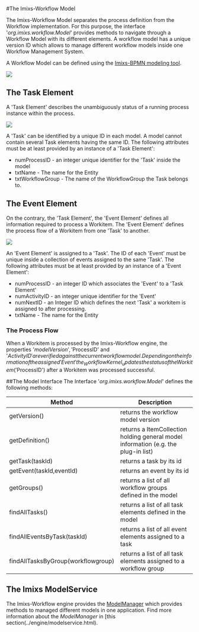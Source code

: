 #The Imixs-Workflow Model 

The Imixs-Workflow Model separates the process definition from the Workflow implementation. For this purpose, the interface '_org.imixs.workflow.Model_' provides methods to navigate through a  Workflow Model with its different elements. A workflow model has a unique version ID which allows to manage different workflow models inside one Workflow Management System. 

A Workflow Model can be defined using the [Imixs-BPMN modeling tool](../modelling/index.html).

<img src="../images/modelling/bpmn_screen_00.png"/>

## The Task Element

A 'Task Element' describes the unambiguously status of a running process instance within the process. 

<img src="../images/modelling/bpmn_screen_04.png"/>

A 'Task' can be identified by a unique ID in each model. A model cannot contain several Task elements having the same ID. The following attributes must be at least provided by an instance of a 'Task Element': 
  
   * numProcessID  - an integer unique identifier for the 'Task' inside the model   
   * txtName  - The name for the Entity   
   * txtWorkflowGroup - The name of the WorkflowGroup the Task belongs to.

## The Event Element
On the contrary, the 'Task Element', the 'Event Element' defines all information required to process a Workitem.  The 'Event Element' defines the process flow of a Workitem from one 'Task' to another. 

<img src="../images/modelling/bpmn_screen_05.png"/>

An 'Event Element' is assigned to a 'Task'. The ID of each 'Event' must be unique inside a collection of events assigned to the same 'Task'. The following attributes must be at least provided by an instance of a 'Event Element': 
 
   * numProcessID - an integer ID which associates the 'Event' to a 'Task Element' 
   * numActivityID - an integer unique identifier for the 'Event'
   * numNextID - an Integer ID which defines the next 'Task' a workitem is assigned to after processing.
   * txtName  - The name for the Entity
 
 
### The Process Flow
When a Workitem is processed by the Imixs-Workflow engine, the properties '$modelVersion', '$ProcessID' and '$ActivityID' are verified against the current workflow model. Depending on the information of the assigned 'Event' the _WorkflowKernel_ updates the status of the Workitem ('$ProcessID') after a Workitem was processed successful.

##The Model Interface
The Interface '_org.imixs.workflow.Model_' defines the following methods:

|Method              		 | Description 				 |
|----------------------------|---------------------------|
|getVersion()| returns the workflow model version |
|getDefinition()| returns a ItemCollection holding general model information (e.g. the plug-in list) |
|getTask(taskId)| returns a task by its id |
|getEvent(taskId,eventId)| returns an event by its id |
|getGroups()| returns a list of all workflow groups defined in the model |
|findAllTasks()| returns a list of all task elements defined in the model |
|findAllEventsByTask(taskId)| returns a list of all event elements assigned to a task|
|findAllTasksByGroup(workflowgroup)| returns a list of all task elements assigned to a workflow group|




## The Imixs ModelService
The Imixs-Workflow engine provides the [ModelManager](../engine/modelservice.html) which provides methods to managed different models in one application. Find more information about the _ModelManager_ in [this section(../engine/modelservice.html).    
 

     
 